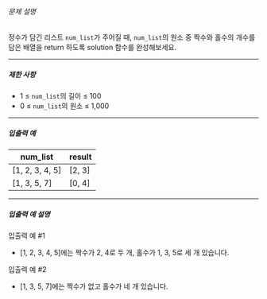 ###### 문제 설명

정수가 담긴 리스트 `num_list`가 주어질 때, `num_list`의 원소 중 짝수와 홀수의 개수를 담은 배열을 return 하도록 solution 함수를 완성해보세요.

---

##### 제한 사항

- 1 ≤ `num_list`의 길이 ≤ 100
- 0 ≤ `num_list`의 원소 ≤ 1,000

---

##### 입출력 예

|num_list|result|
|---|---|
|[1, 2, 3, 4, 5]|[2, 3]|
|[1, 3, 5, 7]|[0, 4]|

---

##### 입출력 예 설명

입출력 예 #1

- [1, 2, 3, 4, 5]에는 짝수가 2, 4로 두 개, 홀수가 1, 3, 5로 세 개 있습니다.

입출력 예 #2

- [1, 3, 5, 7]에는 짝수가 없고 홀수가 네 개 있습니다.